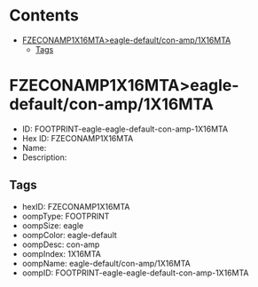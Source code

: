 



Contents
========

* [FZECONAMP1X16MTA>eagle-default/con-amp/1X16MTA](#fzeconamp1x16mtaeagle-defaultcon-amp1x16mta)
	* [Tags](#tags)

# FZECONAMP1X16MTA>eagle-default/con-amp/1X16MTA

- ID: FOOTPRINT-eagle-eagle-default-con-amp-1X16MTA
- Hex ID: FZECONAMP1X16MTA
- Name: 
- Description: 

## Tags

- hexID: FZECONAMP1X16MTA
- oompType: FOOTPRINT
- oompSize: eagle
- oompColor: eagle-default
- oompDesc: con-amp
- oompIndex: 1X16MTA
- oompName: eagle-default/con-amp/1X16MTA
- oompID: FOOTPRINT-eagle-eagle-default-con-amp-1X16MTA
